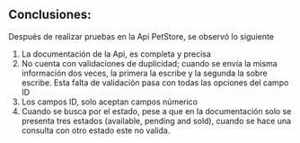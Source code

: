## Conclusiones:

Después de realizar pruebas en la Api PetStore, se observó lo siguiente
1. La documentación de la Api, es completa y precisa
2. No cuenta con validaciones de duplicidad; cuando se envía la misma información dos veces, la primera la escribe y la segunda la sobre escribe. Esta falta de validación pasa con todas las opciones del campo ID
3. Los campos ID, solo aceptan campos númerico
4. Cuando se busca por el estado, pese a que en la documentación solo se presenta tres estados (available, pending and sold), cuando se hace una consulta con otro estado este no valida.
